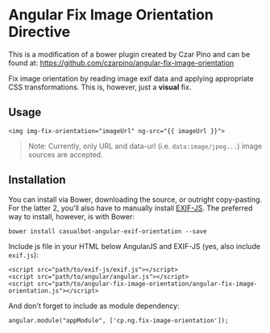# Angular Fix Image Orientation Directive

This is a modification of a bower plugin created by Czar Pino and can be found at: https://github.com/czarpino/angular-fix-image-orientation

Fix image orientation by reading image exif data and applying appropriate CSS transformations. This is, however, just a **visual** fix.

## Usage

    <img img-fix-orientation="imageUrl" ng-src="{{ imageUrl }}">

> Note: Currently, only URL and data-url (i.e. `data:image/jpeg...`) image sources are accepted.

## Installation

You can install via Bower, downloading the source, or outright copy-pasting. For the latter 2, you'll also have to manually install [EXIF-JS](https://github.com/jseidelin/exif-js). The preferred way to install, however, is with Bower:

    bower install casualbot-angular-exif-orientation --save

Include js file in your HTML below AngularJS and EXIF-JS (yes, also include `exif.js`):

    <script src="path/to/exif-js/exif.js"></script>
    <script src="path/to/angular/angular.js"></script>
    <script src="path/to/angular-fix-image-orientation/angular-fix-image-orientation.js"></script>

And don't forget to include as module dependency:

    angular.module("appModule", ['cp.ng.fix-image-orientation']);

